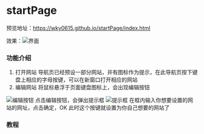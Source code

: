 # startPage
预览地址：https://wky0615.github.io/startPage/index.html

效果：![界面](http://ww1.sinaimg.cn/large/691e2a69ly1fnxanw0n2tj21ha0ov3yw.jpg)

### 功能介绍
1. 打开网站
导航页已经预设一部分网站，并有图标作为提示，在此导航页按下键盘上相应的字母按键，可以在新窗口打开相应的网站
2. 编辑网站
将鼠标悬浮于页面键盘图标上，会出现编辑按钮

![编辑按钮](http://ww1.sinaimg.cn/large/691e2a69ly1fnxbe2x13nj202i02dt8h.jpg)
点击编辑按钮，会弹出提示框
![提示框](http://ww1.sinaimg.cn/large/691e2a69ly1fnxbf5islmj20bz04odfr.jpg)
在框内输入你想要设置的网站的网址，点击确定，OK
此时这个按键就设置为你自己想要的网站了
### 教程